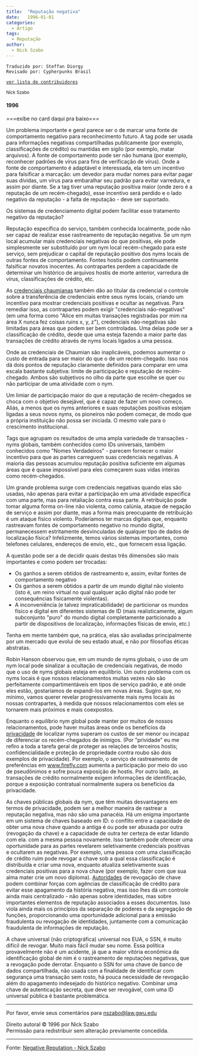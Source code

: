 ```yaml
---
title:  "Reputação negativa"
date:   1996-01-01
categories:
  - Artigo
tags:
  - Reputação
author:
  - Nick Szabo
---
```

```
Traduzido por: Steffan Diorgy 
Revisado por: Cypherpunks Brasil
```
[```ver lista de contribuidores```](/about/#contribuidores)


<small>Nick Szabo</small>  

#### 1996  

===exibe no card daqui pra baixo===

Um problema importante e geral parece ser o de marcar uma fonte de comportamento negativo para reconhecimento futuro. A tag pode ser usada para informações negativas compartilhadas publicamente (por exemplo, classificações de crédito) ou mantidas em sigilo (por exemplo, matar arquivos). A fonte de comportamento pode ser não humana (por exemplo, reconhecer padrões de vírus para fins de verificação de vírus). Onde a fonte de comportamento é adaptável e interessada, ela tem um incentivo para falsificar a marcação: um devedor para mudar nomes para evitar pagar suas dívidas, um vírus para embaralhar seu padrão para evitar varredura, e assim por diante. Se a tag tiver uma reputação positiva maior (onde zero é a reputação de um recém-chegado), esse incentivo será perdido e o lado negativo da reputação - a falta de reputação - deve ser suportado.

Os sistemas de credenciamento digital podem facilitar esse tratamento negativo da reputação?

Reputação específica do serviço, também conhecida localmente, pode não ser capaz de realizar esse rastreamento de reputação negativa. Se um nym local acumular mais credenciais negativas do que positivas, ele pode simplesmente ser substituído por um nym local recém-chegado para este serviço, sem prejudicar o capital de reputação positivo dos nyms locais de outras fontes de comportamento. Fontes hostis podem continuamente falsificar novatos inocentes. As contrapartes perdem a capacidade de determinar um histórico de arquivos hostis de morte anterior, varredura de vírus, classificações de crédito, etc.

As [credenciais chaumianas](http://www.chaum.com/publications/Security_Wthout_Identification.html) também dão ao titular da credencial o controle sobre a transferência de credenciais entre seus nyms locais, criando um incentivo para mostrar credenciais positivas e ocultar as negativas. Para remediar isso, as contrapartes podem exigir "credenciais não-negativas" (em uma forma como "Alice em muitas transações registradas por mim na área X nunca fez coisas ruins x, y, z"), credenciais não-negativas são limitadas para áreas que podem ser bem controladas. Uma delas pode ser a classificação de crédito, desde que uma esteja fazendo a maior parte das transações de crédito através de nyms locais ligados a uma pessoa.

Onde as credenciais de Chaumian são inaplicáveis, podemos aumentar o custo de entrada para ser maior do que o de um recém-chegado. Isso nos dá dois pontos de reputação claramente definidos para comparar em uma escala bastante subjetiva: limite de participação e reputação de recém-chegado. Ambos são subjetivos no olho da parte que escolhe se quer ou não participar de uma atividade com o nym.

Um limiar de participação maior do que a reputação de recém-chegados se choca com o objetivo desejável, que é capaz de fazer um novo começo. Aliás, a menos que os nyms anteriores e suas reputações positivas estejam ligadas a seus novos nyms, os pioneiros não podem começar, de modo que a própria instituição não possa ser iniciada. O mesmo vale para o crescimento institucional.

Tags que agrupam os resultados de uma ampla variedade de transações - nyms globais, também conhecidos como IDs universais, também conhecidos como "Nomes Verdadeiros" - parecem fornecer o maior incentivo para que as partes carreguem suas credenciais negativas. A maioria das pessoas acumulou reputação positiva suficiente em algumas áreas que é quase impossível para eles começarem suas vidas inteiras como recém-chegados.

Um grande problema surge com credenciais negativas quando elas são usadas, não apenas para evitar a participação em uma atividade específica com uma parte, mas para retaliação contra essa parte. A retribuição pode tomar alguma forma on-line não violenta, como calúnia, ataque de negação de serviço e assim por diante, mas a forma mais preocupante de retribuição é um ataque físico violento. Poderíamos ter marcas digitais que, enquanto rastreavam fontes de comportamento negativo no mundo digital, permanecessem estritamente desvinculadas de qualquer tipo de dados de localização física? Infelizmente, temos vários sistemas importantes, como telefones celulares, endereços de envio, etc., que fornecem essa ligação.

A questão pode ser a de decidir quais destas três dimensões são mais importantes e como podem ser trocadas:

*   Os ganhos a serem obtidos de rastreamento e, assim, evitar fontes de comportamento negativo
*   Os ganhos a serem obtidos a partir de um mundo digital não violento (isto é, um reino virtual no qual qualquer ação digital não pode ter consequências fisicamente violentas).
*   A inconveniência (e talvez impraticabilidade) de particionar os mundos físico e digital em diferentes sistemas de ID (mais realisticamente, algum subconjunto "puro" do mundo digital completamente particionado a partir de dispositivos de localização, informações físicas de envio, etc.)

Tenha em mente também que, na prática, elas são avaliadas principalmente por um mercado que evolui de seu estado atual, e não por filosofias éticas abstratas.

Robin Hanson observou que, em um mundo de nyms globais, o uso de um nym local pode sinalizar a ocultação de credenciais negativas, de modo que o uso de nyms globais esteja em equilíbrio. Um outro problema com os nyms locais é que nossos relacionamentos muitas vezes não são perfeitamente compartimentáveis ​​em tipos de serviço padrão, e até onde eles estão, gostaríamos de expandi-los em novas áreas. Sugiro que, no mínimo, vamos querer revelar progressivamente mais nyms locais às nossas contrapartes, à medida que nossos relacionamentos com eles se tornarem mais próximos e mais coexpostos.

Enquanto o equilíbrio nym global pode manter por muitos de nossos relacionamentos, pode haver muitas áreas onde os benefícios da [privacidade](http://szabo.best.vwh.net/smart_contracts_glossary.html#privity) de localizar nyms superam os custos de ser menor ou incapaz de diferenciar os recém-chegados de inimigos. (Por "prividade" eu me refiro a toda a tarefa geral de proteger as relações de terceiros hostis; confidencialidade e proteção de propriedade contra roubo são dois exemplos de privacidade). Por exemplo, o serviço de rastreamento de preferências em www.firefly.com aumenta a participação por meio do uso de pseudônimos e sofre pouca exposição de hostis. Por outro lado, as transações de crédito normalmente exigem informações de identificação, porque a exposição contratual normalmente supera os benefícios da privacidade.

As chaves públicas globais da nym, que têm muitas desvantagens em termos de privacidade, podem ser a melhor maneira de rastrear a reputação negativa, mas não são uma panacéia. Há um enigma importante em um sistema de chaves baseado em ID: o conflito entre a capacidade de obter uma nova chave quando a antiga é ou pode ser abusada por outra (revogação da chave) e a capacidade de outra ter certeza de estar lidando com ela. com a mesma pessoa novamente. Isso também pode oferecer uma oportunidade para as partes revelarem seletivamente credenciais positivas e ocultarem as negativas. Por exemplo, uma pessoa com uma classificação de crédito ruim pode revogar a chave sob a qual essa classificação é distribuída e criar uma nova, enquanto atualiza seletivamente suas credenciais positivas para a nova chave (por exemplo, fazer com que sua alma mater crie um novo diploma). [Autoridades](http://szabo.best.vwh.net/authorities.html) de revogação de chave podem combinar forças com agências de classificação de crédito para evitar esse apagamento da história negativa, mas isso lhes dá um controle ainda mais centralizado - não apenas sobre identidades, mas sobre importantes elementos de reputação associados a esses documentos. Isso viola ainda mais os princípios da separação de poderes e da segregação de funções, proporcionando uma oportunidade adicional para a emissão fraudulenta ou revogação de identidades, juntamente com a comunicação fraudulenta de informações de reputação.

A chave universal (não criptográfica) universal nos EUA, o SSN, é muito difícil de revogar. Muito mais fácil mudar seu nome. Essa política provavelmente não é um acidente, já que a maior vitória econômica da identificação global de nim é o rastreamento de reputações negativas, que a revogação pode derrotar. Enquanto o SSN for uma chave de banco de dados compartilhada, não usada com a finalidade de identificar com segurança uma transação sem rosto, há pouca necessidade de revogação além do apagamento indesejado do histórico negativo. Combinar uma chave de autenticação secreta, que deve ser revogável, com uma ID universal pública é bastante problemática.

* * *

Por favor, envie seus comentários para nszabo@law.gwu.edu

Direito autoral © 1996 por Nick Szabo  
Permissão para redistribuir sem alteração previamente concedida.


---
Fonte: [Negative Reputation - Nick Szabo](https://nakamotoinstitute.org/negative-reputation/)